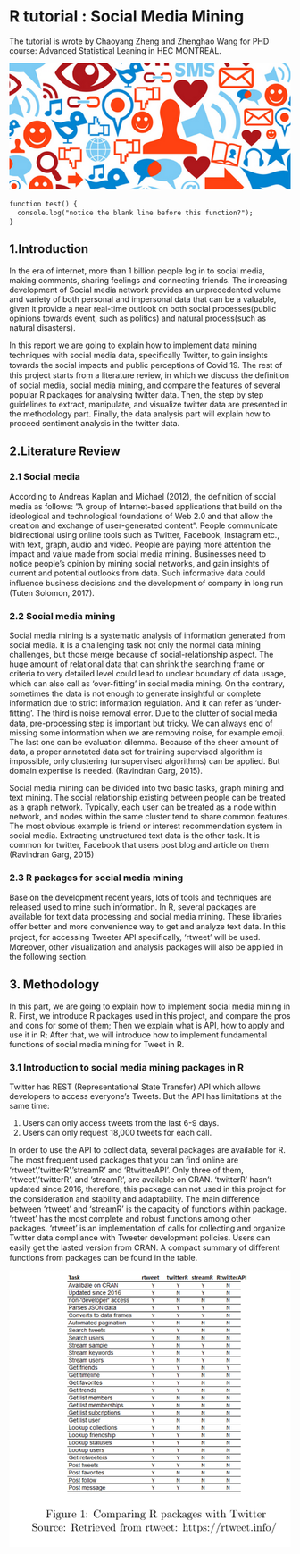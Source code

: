 # R tutorial : Social Media Mining
The tutorial is wrote by Chaoyang Zheng and Zhenghao Wang for PHD course: Advanced Statistical Leaning in HEC MONTREAL.

![Alt text](https://raw.githubusercontent.com/chaoyangzhengnash/R-tutorial-Social-Media-Mining/master/figure/0.png "Optional title")

```
function test() {
  console.log("notice the blank line before this function?");
}
```
## 1.Introduction
In the era of internet, more than 1 billion people log in to social media, making comments, sharing feelings and connecting friends. The increasing development of Social media network provides an unprecedented volume and variety of both personal and impersonal data that can be a valuable, given it provide a near real-time outlook on both social processes(public opinions towards event, such as politics) and natural process(such as natural disasters).

In this report we are going to explain how to implement data mining techniques with social media data, speciﬁcally Twitter, to gain insights towards the social impacts and public perceptions of Covid 19. The rest of this project starts from a literature review, in which we discuss the deﬁnition of social media, social media mining, and compare the features of several popular R packages for analysing twitter data. Then, the step by step guidelines to extract, manipulate, and visualize twitter data are presented in the methodology part. Finally, the data analysis part will explain how to proceed sentiment analysis in the twitter data.

## 2.Literature Review
### 2.1 Social media
According to Andreas Kaplan and Michael (2012), the deﬁnition of social media as follows: ”A group of Internet-based applications that build on the ideological and technological foundations of Web 2.0 and that allow the creation and exchange of user-generated content”. People communicate bidirectional using online tools such as Twitter, Facebook, Instagram etc., with text, graph, audio and video. People are paying more attention the impact and value made from social media mining. Businesses need to notice people’s opinion by mining social networks, and gain insights of current and potential outlooks from data. Such informative data could inﬂuence business decisions and the development of company in long run (Tuten Solomon, 2017).

### 2.2 Social media mining
Social media mining is a systematic analysis of information generated from social media. It is a challenging task not only the normal data mining challenges, but those merge because of social-relationship aspect. The huge amount of relational data that can shrink the searching frame or criteria to very detailed level could lead to unclear boundary of data usage, which can also call as ‘over-ﬁtting’ in social media mining. On the contrary, sometimes the data is not enough to generate insightful or complete information due to strict information regulation. And it can refer as ‘under-ﬁtting’. The third is noise removal error. Due to the clutter of social media data, pre-processing step is important but tricky. We can always end of missing some information when we are removing noise, for example emoji. The last one can be evaluation dilemma. Because of the sheer amount of data, a proper annotated data set for training supervised algorithm is impossible, only clustering (unsupervised algorithms) can be applied. But domain expertise is needed. (Ravindran Garg, 2015).

Social media mining can be divided into two basic tasks, graph mining and text mining. The social relationship existing between people can be treated as a graph network. Typically, each user can be treated as a node within network, and nodes within the same cluster tend to share common features. The most obvious example is friend or interest recommendation system in social media. Extracting unstructured text data is the other task. It is common for twitter, Facebook that users post blog and article on them (Ravindran Garg, 2015)

### 2.3 R packages for social media mining
Base on the development recent years, lots of tools and techniques are released used to mine such information. In R, several packages are available for text data processing and social media mining. These libraries oﬀer better and more convenience way to get and analyze text data. In this project, for accessing Tweeter API speciﬁcally, ‘rtweet’ will be used. Moreover, other visualization and analysis packages will also be applied in the following section.

## 3. Methodology
In this part, we are going to explain how to implement social media mining in R. First, we introduce R packages used in this project, and compare the pros and cons for some of them; Then we explain what is API, how to apply and use it in R; After that, we will introduce how to implement fundamental functions of social media mining for Tweet in R.

### 3.1 Introduction to social media mining packages in R
Twitter has REST (Representational State Transfer) API which allows developers to access everyone’s Tweets. But the API has limitations at the same time:

1. Users can only access tweets from the last 6-9 days.
2. Users can only request 18,000 tweets for each call.

In order to use the API to collect data, several packages are available for R. The most frequent used packages that you can ﬁnd online are ‘rtweet’,’twitterR’,’streamR’ and ‘RtwitterAPI’. Only three of them, ‘rtweet’,’twitterR’, and ’streamR’, are available on CRAN. ‘twitterR’ hasn’t updated since 2016, therefore, this package can not used in this project for the consideration and stability and adaptability. The main diﬀerence between ‘rtweet’ and ‘streamR’ is the capacity of functions within package. ‘rtweet’ has the most complete and robust functions among other packages. ‘rtweet’ is an implementation of calls for collecting and organize Twitter data compliance with Tweeter development policies. Users can easily get the lasted version from CRAN. A compact summary of diﬀerent functions from packages can be found in the table.

![Alt text](https://raw.githubusercontent.com/chaoyangzhengnash/R-tutorial-Social-Media-Mining/master/figure/2.PNG "Optional title")
